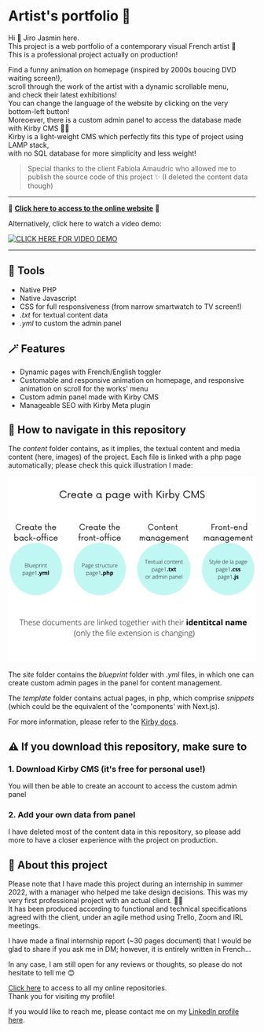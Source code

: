 # Artist's portfolio 🎨

Hi 👋 Jiro Jasmin here.  
This project is a web portfolio of a contemporary visual French artist 🎨  
This is a professional project actually on production!  
  
Find a funny animation on homepage (inspired by 2000s boucing DVD waiting screen!),  
scroll through the work of the artist with a dynamic scrollable menu,  
and check their latest exhibitions!  
You can change the language of the website by clicking on the very bottom-left button!  
Moreoever, there is a custom admin panel to access the database made with Kirby CMS 👨‍💻  
Kirby is a light-weight CMS which perfectly fits this type of project using LAMP stack,  
with no SQL database for more simplicity and less weight!  
  
> Special thanks to the client Fabiola Amaudric who allowed me to publish the source code of this project ✨ (I deleted the content data though)  
  
---  
  
🚀 **[Click here to access to the online website](https://fabiolaamaudricduchaffaut.fr/)** 🚀  
   
Alternatively, click here to watch a video demo:  
 
[![CLICK HERE FOR VIDEO DEMO](https://img.youtube.com/vi/9_cJaUuS97U/0.jpg)](https://youtu.be/9_cJaUuS97U)
  
---
  
## 🔧 Tools

- Native PHP
- Native Javascript
- CSS for full responsiveness (from narrow smartwatch to TV screen!)
- *.txt* for textual content data
- *.yml* to custom the admin panel

## 🪄 Features

- Dynamic pages with French/English toggler
- Customable and responsive animation on homepage, and responsive animation on scroll for the works' menu
- Custom admin panel made with Kirby CMS
- Manageable SEO with Kirby Meta plugin

## 🧐 How to navigate in this repository

The *content* folder contains, as it implies, the textual content and media content (here, images) of the project. Each file is linked with a php page automatically; please check this quick illustration I made:  

![Creation of a page with Kirby](./kirby-page.png)

The *site* folder contains the *blueprint* folder with *.yml* files, in which one can create custom admin pages in the panel for content management.
  
The *template* folder contains actual pages, in php, which comprise *snippets* (which could be the equivalent of the 'components' with Next.js).  
  
For more information, please refer to the [Kirby docs](https://getkirby.com/docs/guide).  

## ⚠️ If you download this repository, make sure to  

### 1. Download Kirby CMS (it's free for personal use!)  

You will then be able to create an account to access the custom admin panel

### 2. Add your own data from panel  

I have deleted most of the content data in this repository, so please add more to have a closer experience with the project on production.  
  
## 📰 About this project  
  
Please note that I have made this project during an internship in summer 2022, with a manager who helped me take design decisions. This was my very first professional project with an actual client. 👨‍💼  
It has been produced according to functional and technical specifications agreed with the client, under an agile method using Trello, Zoom and IRL meetings.  
 
I have made a final internship report (~30 pages document) that I would be glad to share if you ask me in DM; however, it is entirely written in French...

In any case, I am still open for any reviews or thoughts, so please do not hesitate to tell me 😊

[Click here](https://github.com/jiro-jasmin?tab=repositories) to access to all my online repositories.  
Thank you for visiting my profile!  

If you would like to reach me, please contact me on my [LinkedIn profile here](https://www.linkedin.com/in/florian-j-giraud-8449091b8).
